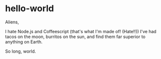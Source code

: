 # hello-world

Aliens,

I hate Node.js and Coffeescript (that's what I'm made of! (Hate!!))
I've had tacos on the moon, burritos on the sun, and find them far superior to anything on Earth.

So long, world.

